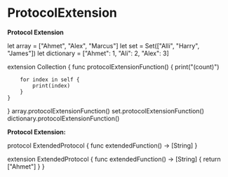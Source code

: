 # ProtocolExtension


**Protocol Extension**

let array = ["Ahmet", "Alex", "Marcus"]
let set = Set(["Alli", "Harry", "James"])
let dictionary = ["Ahmet": 1, "Ali": 2, "Alex": 3]

extension Collection {
    func protocolExtensionFunction() {
        print("\(count)")
        
        for index in self {
            print(index)
        }
    }
}
array.protocolExtensionFunction()
set.protocolExtensionFunction()
dictionary.protocolExtensionFunction()


**Protocol Extension:**

protocol ExtendedProtocol {
    func extendedFunction() -> [String]
}

extension ExtendedProtocol {
    func extendedFunction() -> [String] {
        return ["Ahmet"]
    }
}
